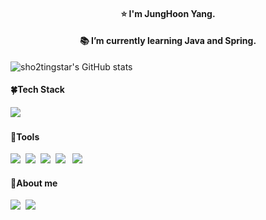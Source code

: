 <div align="center">
<h4>⭐ I'm JungHoon Yang. </h4>
<h4>📚 I’m currently learning Java and Spring.</h4>
</div>

![sho2tingstar's GitHub stats](https://github-readme-stats.vercel.app/api?username=sho2tingstar&theme=default&section=footer&show_icons=true)


<h4>🍀Tech Stack</h4>
<img src="https://img.shields.io/badge/Java-007396?style=flat-square&logo=java&logoColor=white"/>&nbsp;&nbsp;

<h4>🌰Tools</h4>
<a href="https://github.com/sho2tingstar" target="_blank"><img src="https://img.shields.io/badge/github-181717?style=flat-square&logo=github&logoColor=white"></a>&nbsp;&nbsp;<img src="https://img.shields.io/badge/git-F05032?style=flat-square&logo=git&logoColor=white">&nbsp;&nbsp;<img src="https://img.shields.io/badge/Intellij-000000?style=flat-square&logo=intellijidea&logoColor=white"/>&nbsp;&nbsp;<img src="https://img.shields.io/badge/VisualStudioCode-007ACC?style=flat-square&logo=visualstudiocode&logoColor=white"/>&nbsp;&nbsp;
<img src="https://img.shields.io/badge/Slack-4A154B?style=flat-square&logo=slack&logoColor=white"/>&nbsp;&nbsp;



<h4>🔔About me</h4>

<a href="https://sho2tingstar.tistory.com"><img src="https://img.shields.io/badge/Blog-F5C400?style=flat-square&logo=Blogger&logoColor=white"/></a>&nbsp;&nbsp;<a href="mailto:jungho2n@gmail.com" target="_blank"><img src="https://img.shields.io/badge/Gmail-EA4335?style=flat-square&logo=gmail&logoColor=white"/></a>&nbsp;&nbsp;

